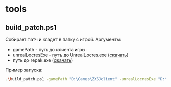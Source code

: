 # tools

## build_patch.ps1

Собирает патч и кладет в папку с игрой. Аргументы:
- gamePath - путь до клиента игры
- unrealLocresExe - путь до UnrealLocres.exe ([скачать](https://github.com/akintos/UnrealLocres/releases))
- путь до repak.exe ([скачать](https://github.com/trumank/repak/releases))

Пример запуска:
```bash
.\build_patch.ps1 -gamePath "D:\Games\ZXSJclient" -unrealLocresExe "D:\Programs\UnrealLocres\UnrealLocres.exe" -repakExe "D:\Programs\repak\repak.exe"
```
